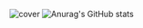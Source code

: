 ![cover](images/cover/jpg)
![Anurag's GitHub stats](https://github-readme-stats.vercel.app/api?username=Stardust-math&show_icons=true&theme=transparent)
